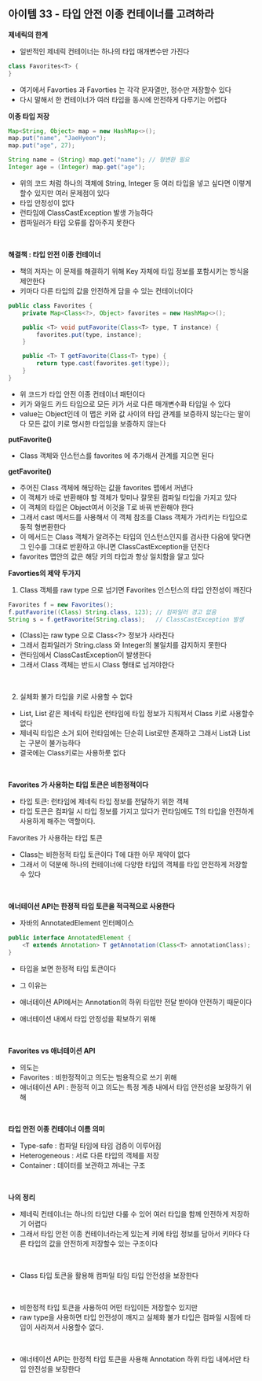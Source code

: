 ## 아이템 33 - 타입 안전 이종 컨테이너를 고려하라

**제네릭의 한계**
- 일반적인 제네릭 컨테이너는 하나의 타입 매개변수만 가진다

```java
class Favorites<T> {
}
```

- 여기에서 Favorties<String> 과 Favorties<Integer> 는 각각 문자열만, 정수만 저장할수 있다
- 다시 말해서 한 컨테이너가 여러 타입을 동시에 안전하게 다루기는 어렵다


**이종 타입 저장**
```java
Map<String, Object> map = new HashMap<>();
map.put("name", "JaeHyeon");
map.put("age", 27);

String name = (String) map.get("name"); // 형변환 필요
Integer age = (Integer) map.get("age");
```

- 위의 코드 처럼 하나의 객체에 String, Integer 등 여러 타입을 넣고 싶다면 이렇게 할수 있지만 여러 문제점이 있다
- 타입 안정성이 없다
- 런타임에 ClassCastException  발생 가능하다
- 컴파일러가 타입 오류를 잡아주지 못한다

<br/>

**해결책 : 타입 안전 이종 컨테이너**
- 책의 저자는 이 문제를 해결하기 위해 Key 자체에 타입 정보를 포함시키는 방식을 제안한다
- 키마다 다른 타입의 값을 안전하게 담을 수 있는 컨테이너이다

```java
public class Favorites {
    private Map<Class<?>, Object> favorites = new HashMap<>();

    public <T> void putFavorite(Class<T> type, T instance) {
        favorites.put(type, instance);
    }

    public <T> T getFavorite(Class<T> type) {
        return type.cast(favorites.get(type));
    }
}
```

- 위 코드가 타입 안전 이종 컨테이너 패턴이다
- 키가 와일드 카드 타입으로 모든 키가 서로 다른 매개변수화 타입일 수 있다
- value는 Object인데 이 맵은 키와 값 사이의 타입 관계를 보증하지 않는다는 말이다 모든 값이 키로 명시한 타입임을 보증하지 않는다



**putFavorite()**
- Class 객체와 인스턴스를 favorites 에 추가해서 관계를 지으면 된다

**getFavorite()**
- 주어진 Class 객체에 해당하는 값을 favorites 맵에서 꺼낸다
- 이 객체가 바로 반환해야 할 객체가 맞미나 잘못된 컴파일 타입을 가지고 있다
-  이 객체의 타입은 Object여서 이것을 T로 바꿔 반환해야 한다
-  그래서 cast 메서드를 사용해서 이 객체 참조를 Class 객체가 가리키는 타입으로 동적 형변환한다
-  이 메서드는 Class 객체가 알려주는 타입의 인스턴스인지를 검사한 다음에 맞다면 그 인수를 그대로 반환하고 아니면 ClassCastException을 던진다
-  favorites 맵안의 값은 해당 키의 타입과 항상 일치함을 알고 있다


**Favorties의 제약 두가지**
1. Class 객체를 raw type 으로 넘기면 Favorites 인스턴스의 타입 안전성이 깨진다
```java
Favorites f = new Favorites();
f.putFavorite((Class) String.class, 123); // 컴파일러 경고 없음
String s = f.getFavorite(String.class);   // ClassCastException 발생
```
- (Class)는 raw type 으로 Class<?> 정보가 사라진다
- 그래서 컴파일러가 String.class 와 Integer의 불일치를 감지하지 못한다
- 런타임에서 ClassCastException이 발생한다
- 그래서 Class 객체는 반드시 Class<T> 형태로 넘겨야한다

<br/>

2. 실체화 불가 타입을 키로 사용할 수 없다
- List<String>, List<Integer> 같은 제네릭 타입은 런타임에 타입 정보가 지워져서 Class<T> 키로 사용할수 없다
- 제네릭 타입은 소거 되어 런타임에는 단순히 List로만 존재하고 그래서 List<String>과 List<Integer>는 구분이 불가능하다
- 결국에는 Class<T>키로는 사용하룻 없다

<br/>

**Favorites 가 사용하는 타입 토큰은 비한정적이다**
- 타입 토큰: 런타임에 제네릭 타입 정보를 전달하기 위한 객체
- 타입 토큰은 컴파일 시 타입 정보를 가지고 있다가 런타임에도 T의 타입을 안전하게 사용하게 해주는 역할이다.

Favorites 가 사용하는 타입 토큰
- Class<T>는 비한정적 타입 토큰이다 T에 대한 아무 제약이 없다
- 그래서 이 덕분에 하나의 컨테이너에 다양한 타입의 객체를 타입 안전하게 저장할 수 있다

<br/>

**애너테이션 API는 한정적 타입 토큰을 적극적으로 사용한다**
- 자바의 AnnotatedElement 인터페이스

```java
public interface AnnotatedElement {
    <T extends Annotation> T getAnnotation(Class<T> annotationClass);
}
```

- 타입을 보면 한정적 타입 토큰이다

- 그 이유는
- 애너테이션 API에서는 Annotation의 하위 타입만 전달 받아야 안전하기 때문이다
- 애너테이션 내에서 타입 안정성을 확보하기 위해


<br/>

**Favorites vs 애너테이션 API**
- 의도는
- Favorites : 비한정적이고 의도는 범용적으로 쓰기 위해
- 애너테이션 API : 한정적 이고 의도는 특정 계층 내에서 타입 안전성을 보장하기 위해


<br/>

**타입 안전 이종 컨테이너 이름 의미**
- Type-safe : 컴파일 타임에 타임 검증이 이루어짐
- Heterogeneous : 서로 다른 타입의 객체를 저장
- Container : 데이터를 보관하고 꺼내는 구조

<br/>

**나의 정리**

- 제네릭 컨테이너는 하나의 타입만 다룰 수 있어 여러 타입을 함께 안전하게 저장하기 어렵다
- 그래서 타입 안전 이종 컨테이너라는게 있는게 키에 타입 정보를 담아서 키마다 다른 타입의 값을 안전하게 저장할수 있는 구조이다

<br/>

- Class<T> 타입 토큰을 활용해 컴파일 타임 타입 안전성을 보장한다

<br/>

- 비한정적 타입 토큰을 사용하여 어떤 타입이든 저장할수 있지만
- raw type을 사용하면 타입 안전성이 깨지고 실체화 불가 타입은 컴파일 시점에 타입이 사라져서 사용할수 없다.

<br/>

- 애너테이션 API는 한정적 타입 토큰을 사용해 Annotation 하위 타입 내에서만 타입 안전성을 보장한다 



